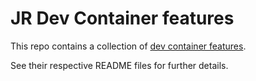 # JR Dev Container features
This repo contains a collection of [dev container features](https://containers.dev/implementors/features/).

See their respective README files for further details.
